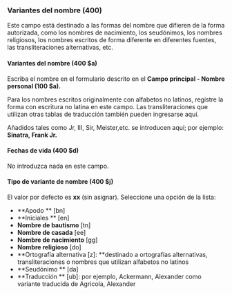 ### Variantes del nombre (400)

Este campo está destinado a las formas del nombre que difieren de la forma autorizada, como los nombres de nacimiento, los seudónimos, los nombres religiosos, los nombres escritos de forma diferente en diferentes fuentes, las transliteraciones alternativas, etc. 

  

#### Variantes del nombre (400 $a)

Escriba el nombre en el formulario descrito en el **Campo principal - Nombre personal (100 $a).**

  

Para los nombres escritos originalmente con alfabetos no latinos, registre la forma con escritura no latina en este campo. Las transliteraciones que utilizan otras tablas de traducción también pueden ingresarse aquí.

Añadidos tales como Jr, III, Sir, Meister,etc. se introducen aquí; por ejemplo: **Sinatra, Frank Jr.**

  

#### Fechas de vida (400 $d)

No introduzca nada en este campo.

  

#### Tipo de variante de nombre (400 $j)

El valor por defecto es  **xx**  (sin asignar). Seleccione una opción de la lista:

- **Apodo ** [bn]  
- **Iniciales ** [en]  
- **Nombre de bautismo**  [tn]  
- **Nombre de casada**  [ee]  
- **Nombre de nacimiento**  [gg]  
- **Nombre religioso**  [do]  
- **Ortografía alternativa [z]: **destinado a ortografías alternativas, transliteraciones o nombres que utilizan alfabetos no latinos  
- **Seudónimo ** [da]  
- **Traducción ** [ub]: por ejemplo, Ackermann, Alexander como variante traducida de Agricola, Alexander